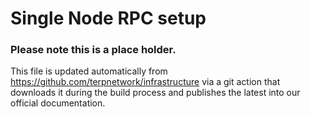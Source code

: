 # Single Node RPC setup

### Please note this is a place holder.
This file is updated automatically from https://github.com/terpnetwork/infrastructure via a git action that downloads it during the build process and publishes the latest into our official documentation.
